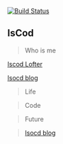 [![Build Status](https://travis-ci.org/IsCod/IsCod.github.io.svg?branch=master)](https://travis-ci.org/IsCod/IsCod.github.io)

## IsCod

> Who is me

[Iscod Lofter][iscod_lofter]

[Isocd blog][iscod_blog]

> Life

> Code

> Future

> [Isocd blog][iscod_blog]


[iscod_blog]: http://iscod.github.io
[iscod_lofter]:http://iscod.lofter.com